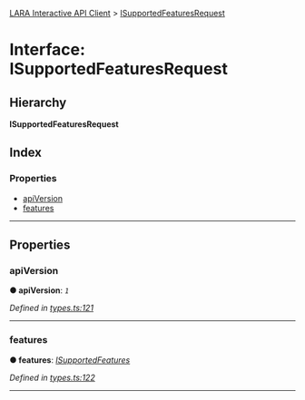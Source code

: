 [LARA Interactive API Client](../README.md) > [ISupportedFeaturesRequest](../interfaces/isupportedfeaturesrequest.md)

# Interface: ISupportedFeaturesRequest

## Hierarchy

**ISupportedFeaturesRequest**

## Index

### Properties

* [apiVersion](isupportedfeaturesrequest.md#apiversion)
* [features](isupportedfeaturesrequest.md#features)

---

## Properties

<a id="apiversion"></a>

###  apiVersion

**● apiVersion**: *`1`*

*Defined in [types.ts:121](../../../lara-typescript/src/interactive-api-client/types.ts#L121)*

___
<a id="features"></a>

###  features

**● features**: *[ISupportedFeatures](isupportedfeatures.md)*

*Defined in [types.ts:122](../../../lara-typescript/src/interactive-api-client/types.ts#L122)*

___

